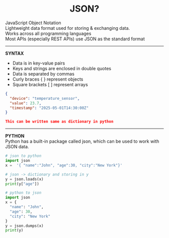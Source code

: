 # <center> JSON?
JavaScript Object Notation  
Lightweight data format used for storing & exchanging data.  
Works across all programming languages  
Most APIs (especially REST APIs) use JSON as the standard format

---
**SYNTAX**  
- Data is in key-value pairs  
- Keys and strings are enclosed in double quotes  
- Data is separated by commas  
- Curly braces { } represent objects  
- Square brackets [ ] represent arrays

```JSON
{
  "device": "temperature_sensor",
  "value": 23.7,
  "timestamp": "2025-05-01T14:30:00Z"
}

This can be written same as dictionary in python
```
---
**PYTHON**  
Python has a built-in package called json, which can be used to work with JSON data.


```python
# json to python
import json
x =  '{ "name":"John", "age":30, "city":"New York"}'

# json -> dictionary and storing in y
y = json.loads(x)
print(y["age"])
```

```python
# python to json
import json
x = {
  "name": "John",
  "age": 30,
  "city": "New York"
}
y = json.dumps(x)
print(y)